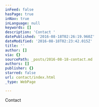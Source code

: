 ```yaml
---
inFeed: false
hasPage: true
inNav: true
inLanguage: null
keywords: []
description: 'Contact '
datePublished: '2016-08-18T02:26:19.960Z'
dateModified: '2016-08-18T02:23:42.015Z'
title: ''
author: []
via: {}
sourcePath: _posts/2016-08-18-contact.md
authors: []
publisher: {}
starred: false
url: contact/index.html
_type: WebPage

---
```

Contact